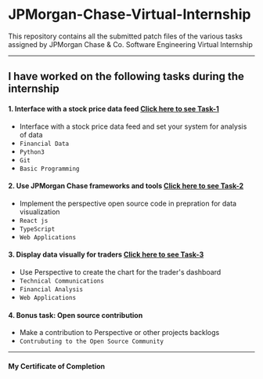 # JPMorgan-Chase-Virtual-Internship
This repository contains all the submitted patch files of the various tasks assigned by JPMorgan Chase & Co. Software Engineering Virtual Internship

---
## I have worked on the following tasks during the internship
#### 1. Interface with a stock price data feed [Click here to see Task-1](https://github.com/TarunSehgal27/JPMorgan-Chase-Virtual-Internship/tree/master/JPMC-tech-task-1-PY3)
- Interface with a stock price data feed and set your system for analysis of data
- `Financial Data` 
- `Python3`
- `Git`
- `Basic Programming`

#### 2. Use JPMorgan Chase frameworks and tools [Click here to see Task-2](https://github.com/TarunSehgal27/JPMorgan-Chase-Virtual-Internship/tree/master/JPMC-tech-task-2-PY3)
- Implement the perspective open source code in prepration for data visualization 
- `React js` 
- `TypeScript`
- `Web Applications`

#### 3. Display data visually for traders [Click here to see Task-3](https://github.com/TarunSehgal27/JPMorgan-Chase-Virtual-Internship/tree/master/JPMC-tech-task-3-PY3)
- Use Perspective to create the chart for the trader's dashboard  
- `Technical Communications` 
- `Financial Analysis`
- `Web Applications`
#### 4. Bonus task: Open source contribution
- Make a contribution to Perspective or other projects backlogs 
- `Contrubuting to the Open Source Community`
---
#### My Certificate of Completion

